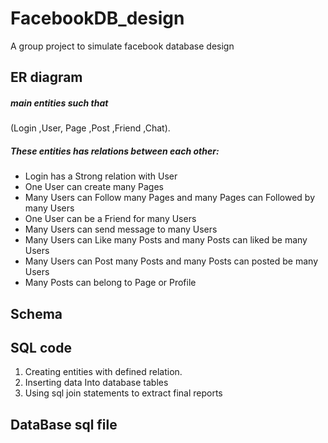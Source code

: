 # FacebookDB_design
A group project to simulate facebook database design
## ER diagram 
##### main entities such that 
(Login ,User, Page ,Post ,Friend ,Chat).
##### These entities has relations between each other:
<ul>
  <li> Login has a Strong relation with User </li>
  <li> One User can create many Pages</li>
  <li> Many Users can Follow many Pages and many Pages can 
  Followed by many Users</li>
  <li> One User can be a Friend for many Users</li>
  <li> Many Users can send message to many Users </li>
  <li> Many Users can Like many Posts and many Posts can liked 
  be many Users</li>
  <li> Many Users can Post many Posts and many Posts can 
  posted be many Users</li>
  <li> Many Posts can belong to Page or Profile</li>
</ul>

## Schema
## SQL code 
<ol>
  <li>Creating entities with defined relation.</li>
  <li>Inserting data Into database tables </li>
  <li>Using sql join statements to extract final reports </li>
</ol>

## DataBase sql file 
